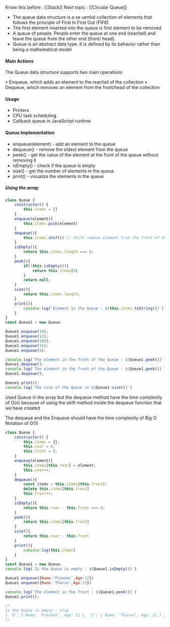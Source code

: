 Know this before : [[Stack]] 
Next topic : [[Circular Queue]]

- The queue data structure is a se uential collection of elements that follows the principle of First In First Out (FIF8)
- The first element inserted into the queue is first element to be removed
- A queue of people. People enter the queue at one end (rear/tail) and leave the queue from the other end (front/ head).
- Queue is an abstract data type. It is defined by its behavior rather than being a mathematical model


#### Main Actions

The Queue data structure supports two main operations

• Enqueue, which adds an element to the rear/tail of the collection
• Dequeue, which removes an element from the front/head of the collection

#### Usage 

- Printers
- CPU task scheduling
- Callback queue in JavaScript runtime

#### Queue Implementation

- enqueue(element) - add an element to the queue
- dequeue() - remove the oldest element from the queue
- peek() - get the value of the element at the front of the queue without removing it
- isEmpty() - check if the queue is empty
- size() - get the number of elements in the queue
- print() - visualize the elements in the queue

##### Using the array 

```js
class Queue {
    constructor() {
        this.items = []
    }
    enqueue(element){
        this.items.push(element)
    }
    dequeue(){
        this.items.shift() // Shift remove element from the front of the Array
    }
    isEmpty(){
        return this.items.length === 0;
    }
    peek(){
        if(!this.isEmpty()){
            return this.items[0]
        }
        return null;
    }
    size(){
        return this.items.length;
    }
    print(){
        console.log(`Element in the Queue : ${this.items.toString()}`)
    }
}
const Queue1 = new Queue;

Queue1.enqueue(10);
Queue1.enqueue(12);
Queue1.enqueue(100);
Queue1.enqueue(15);
Queue1.enqueue(9);

console.log(`The element in the front of the Queue : ${Queue1.peek()}`)
Queue1.dequeue();
console.log(`The element in the front of the Queue : ${Queue1.peek()}`)
Queue1.dequeue();

Queue1.print();
console.log(`The size of the Queue is ${Queue1.size()}`)
```

Used Queue in the array but the dequeue method have the time complexity of O(n) because of using the shift method inside the dequeue function that we have created

The dequeue and the Enqueue should have the time complexity of Big O Notation of O(1)

```js
class Queue {
    constructor() {
        this.items = {};
        this.rear = 0;
        this.front = 0;
    }
    enqueue(element){
        this.items[this.rear] = element;
        this.rear++;
    }
    dequeue(){
        const items = this.items[this.front];
        delete this.items[this.front]
        this.front++;
    }
    isEmpty(){
        return this.rear - this.front === 0;
    }
    peek(){
        return this.items[this.front]
    }
    size(){
        return this.rear - this.front
    }
    print(){
        console.log(this.items)
    }
} 
const Queue1 = new Queue;
console.log(`Is the Queue is empty : ${Queue1.isEmpty()}`)

Queue1.enqueue({Name:'Praveen',Age:12})
Queue1.enqueue({Name:'Tharun',Age:21})

console.log(`The element in the front : ${Queue1.peek()}`)
Queue1.print();

/*
Is the Queue is empty : true
{ '0': { Name: 'Praveen', Age: 12 }, '1': { Name: 'Tharun', Age: 21 } }
*/
```

